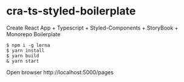 # cra-ts-styled-boilerplate
Create React App + Typescript + Styled-Components + StoryBook + Monorepo Boilerplate

```
$ npm i -g lerna
$ yarn install
$ yarn build
& yarn start
```

Open browser http://localhost:5000/pages